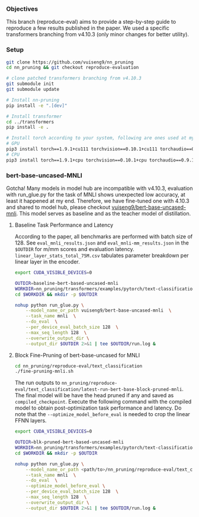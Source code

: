 ### Objectives
This branch (reproduce-eval) aims to provide a step-by-step guide to reproduce a few results published in the paper. We used a specific transformers branching from v4.10.3 (only minor changes for better utility). 


### Setup
```bash
git clone https://github.com/vuiseng9/nn_pruning
cd nn_pruning && git checkout reproduce-evaluation

# clone patched transformers branching from v4.10.3
git submodule init
git submodule update

# Install nn-pruning
pip install -e ".[dev]"

# Install transformer
cd ../transformers
pip install -e .

# Install torch according to your system, following are ones used at my end for this documentation
# GPU
pip3 install torch==1.9.1+cu111 torchvision==0.10.1+cu111 torchaudio==0.9.1 -f https://download.pytorch.org/whl/torch_stable.html
# CPU
pip3 install torch==1.9.1+cpu torchvision==0.10.1+cpu torchaudio==0.9.1 -f https://download.pytorch.org/whl/torch_stable.html
```

### bert-base-uncased-MNLI
Gotcha! Many models in model hub are incompatible with v4.10.3, evaluation with run_glue.py for the task of MNLI shows unexpected low accuracy, at least it happened at my end. Therefore, we have fine-tuned one with 4.10.3 and shared to model hub, please checkout [vuiseng9/bert-base-uncased-mnli](https://huggingface.co/vuiseng9/bert-base-uncased-mnli). This model serves as baseline and as the teacher model of distillation.
1. Baseline Task Performance and Latency
    
    According to the paper, all benchmarks are performed with batch size of 128. See ```eval_mnli_results.json``` and ```eval_mnli-mm_results.json``` in the ```$OUTDIR``` for m/mm scores and evaluation latency. ```linear_layer_stats_total_75M.csv``` tabulates parameter breakdown per linear layer in the encoder.
    ```bash
    export CUDA_VISIBLE_DEVICES=0

    OUTDIR=baseline-bert-based-uncased-mnli
    WORKDIR=nn_pruning/transformers/examples/pytorch/text-classification
    cd $WORKDIR && mkdir -p $OUTDIR

    nohup python run_glue.py \
        --model_name_or_path vuiseng9/bert-base-uncased-mnli  \
        --task_name mnli  \
        --do_eval  \
        --per_device_eval_batch_size 128  \
        --max_seq_length 128  \
        --overwrite_output_dir \
        --output_dir $OUTDIR 2>&1 | tee $OUTDIR/run.log &
    ```

1. Block Fine-Pruning of bert-base-uncased for MNLI
    ```bash
    cd nn_pruning/reproduce-eval/text_classification
    ./fine-pruning-mnli.sh
    ```
    The run outputs to ```nn_pruning/reproduce-eval/text_classification/latest-run-bert-base-block-pruned-mnli```. The final model will be have the head pruned if any and saved as ```compiled_checkpoint```. Execute the following command with the compiled model to obtain post-optimization task performance and latency. Do note that the ```--optimize_model_before_eval``` is needed to crop the linear FFNN layers.
    ```bash
    export CUDA_VISIBLE_DEVICES=0

    OUTDIR=blk-pruned-bert-based-uncased-mnli
    WORKDIR=nn_pruning/transformers/examples/pytorch/text-classification
    cd $WORKDIR && mkdir -p $OUTDIR

    nohup python run_glue.py \
        --model_name_or_path <path/to>/nn_pruning/reproduce-eval/text_classification/latest-run-bert-base-block-pruned-mnli/compiled_checkpoint  \
        --task_name mnli  \
        --do_eval  \
        --optimize_model_before_eval \
        --per_device_eval_batch_size 128  \
        --max_seq_length 128  \
        --overwrite_output_dir \
        --output_dir $OUTDIR 2>&1 | tee $OUTDIR/run.log &
    ```


<!-- ### Benchmark Block-pruned Squad
```
cd nn_pruning/reproduce-eval
./benchmark-qa.sh
```

### Download archived checkpoint and Generate Analysis
```bash
cd nn_pruning/reproduce-eval/scripts
python generate_bash_s3_crawler.py

#├── results_mnli_download_ckpt.sh
#├── results_squadv1_download_ckpt.sh
#└── results_squadv2_download_ckpt.sh

mkdir -p /data/hf-block-pruning/mnli
cd /data/hf-block-pruning/mnli
cp nn_pruning/reproduce-eval/scripts/results_mnli_download_ckpt.sh .
./results_mnli_download_ckpt.sh

# generate analysis
cd nn_pruning/analysis
python command_line.py analyze /data/hf-block-pruning/ --task mnli --output /data/hf-block-pruning/mnli/ckpt_analysis
# ckpt_analysis_mnli.json will be generated
``` -->
